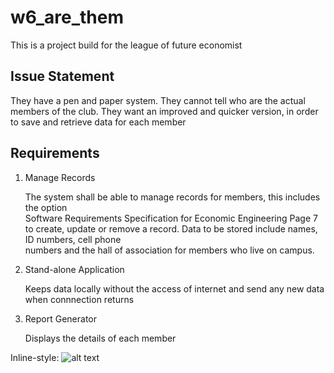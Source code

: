 # w6_are_them

This is a project build for the league of future economist

## Issue Statement

They have a pen and paper system. They cannot tell who are the actual members of the club. They want an
improved and quicker version, in order to save and retrieve data for each member

## Requirements

1. Manage Records 

   The system shall be able to manage records for members, this includes the option  
   Software Requirements Specification for Economic Engineering Page 7  
   to create, update or remove a record. Data to be stored include names, ID numbers, cell phone  
   numbers and the hall of association for members who live on campus.

2. Stand-alone Application 

   Keeps data locally without the access of internet and send any new data when connnection returns 

3. Report Generator

   Displays the details of each member
   
 
 Inline-style: 
![alt text](https://i.imgur.com/CQvEH5T.png)

